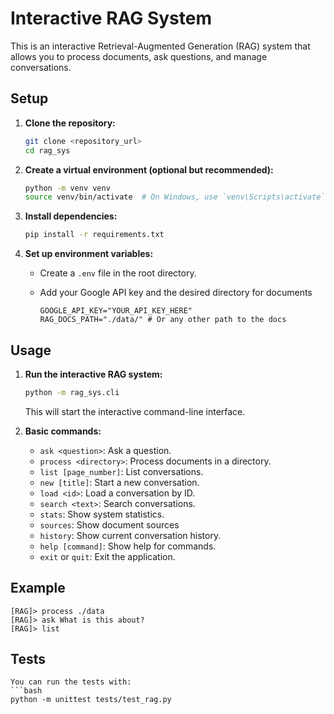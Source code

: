 # Interactive RAG System

This is an interactive Retrieval-Augmented Generation (RAG) system that allows you to process documents, ask questions, and manage conversations.

## Setup

1.  **Clone the repository:**

    ```bash
    git clone <repository_url>
    cd rag_sys
    ```

2.  **Create a virtual environment (optional but recommended):**

    ```bash
    python -m venv venv
    source venv/bin/activate  # On Windows, use `venv\Scripts\activate`
    ```

3.  **Install dependencies:**

    ```bash
    pip install -r requirements.txt
    ```

4.  **Set up environment variables:**

    *   Create a `.env` file in the root directory.
    *   Add your Google API key and the desired directory for documents

        ```env
        GOOGLE_API_KEY="YOUR_API_KEY_HERE"
        RAG_DOCS_PATH="./data/" # Or any other path to the docs
        ```

## Usage

1.  **Run the interactive RAG system:**

    ```bash
    python -m rag_sys.cli
    ```

    This will start the interactive command-line interface.

2.  **Basic commands:**

    *   `ask <question>`: Ask a question.
    *   `process <directory>`: Process documents in a directory.
    *   `list [page_number]`: List conversations.
    *   `new [title]`: Start a new conversation.
    *   `load <id>`: Load a conversation by ID.
    *   `search <text>`: Search conversations.
    *   `stats`: Show system statistics.
    *   `sources`: Show document sources
    *   `history`: Show current conversation history.
    *   `help [command]`: Show help for commands.
    *   `exit` or `quit`: Exit the application.

## Example

    [RAG]> process ./data
    [RAG]> ask What is this about?
    [RAG]> list

    
## Tests

    You can run the tests with:
    ```bash
    python -m unittest tests/test_rag.py